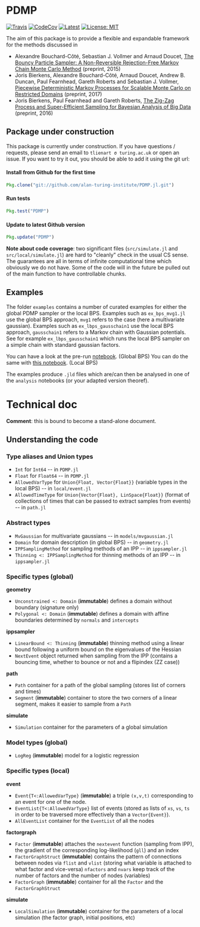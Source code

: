# PDMP

[![Travis](https://travis-ci.org/alan-turing-institute/PDMP.jl.svg?branch=master)](https://travis-ci.org/alan-turing-institute/PDMP.jl)
[![CodeCov](http://codecov.io/github/alan-turing-institute/PDMP.jl/coverage.svg?branch=master)](http://codecov.io/github/alan-turing-institute/PDMP.jl?branch=master)
[![Latest](https://img.shields.io/badge/docs-latest-blue.svg)](https://alan-turing-institute.github.io/PDMP.jl/latest)
[![License: MIT](https://img.shields.io/badge/License-MIT-blue.svg)](https://opensource.org/licenses/MIT)

The aim of this package is to provide a flexible and expandable framework for the methods discussed in

* Alexandre Bouchard-Côté, Sebastian J. Vollmer and Arnaud Doucet, [The Bouncy Particle Sampler: A Non-Reversible Rejection-Free Markov Chain Monte Carlo Method](https://arxiv.org/abs/1510.02451) (preprint, 2015)
* Joris Bierkens, Alexandre Bouchard-Côté, Arnaud Doucet, Andrew B. Duncan, Paul Fearnhead, Gareth Roberts and Sebastian J. Vollmer, [Piecewise Deterministic Markov Processes for Scalable Monte Carlo on Restricted Domains](https://arxiv.org/pdf/1701.04244.pdf) (preprint, 2017)
* Joris Bierkens, Paul Fearnhead and Gareth Roberts, [The Zig-Zag Process and Super-Efficient Sampling for Bayesian Analysis of Big Data](https://arxiv.org/pdf/1607.03188.pdf) (preprint, 2016)

## Package under construction

This package is currently under construction.
If you have questions / requests, please send an email to `tlienart σ turing.ac.uk` or open an issue.
If you want to try it out, you should be able to add it using the git url:

#### Install from Github for the first time
```julia
Pkg.clone("git://github.com/alan-turing-institute/PDMP.jl.git")
```
#### Run tests
```julia
Pkg.test("PDMP")
```
#### Update to latest Github version
```julia
Pkg.update("PDMP")
```

**Note about code coverage**: two significant files (`src/simulate.jl` and `src/local/simulate.jl`) are hard to "cleanly" check in the usual CS sense. The guarantees are all in terms of infinite computational time which obviously we do not have.
Some of the code will in the future be pulled out of the main function to have controllable chunks.

## Examples

The folder `examples` contains a number of curated examples for either the global PDMP sampler or the local BPS.
Examples such as `ex_bps_mvg1.jl` use the global BPS approach, `mvg1` refers to the case (here a multivariate gaussian).
Examples such as `ex_lbps_gausschain1` use the local BPS approach, `gausschain1` refers to a Markov chain with Gaussian potentials.
See for example `ex_lbps_gausschain1` which runs the local BPS sampler on a simple chain with standard gaussian factors.

You can have a look at the pre-run [notebook](https://github.com/alan-turing-institute/PDMP/blob/master/examples/analysis_global.ipynb). (Global BPS)
You can do the same with [this notebook](https://github.com/alan-turing-institute/PDMP/blob/master/examples/analysis_local.ipynb). (Local BPS)

The examples produce `.jld` files which are/can then be analysed in one of the `analysis` notebooks (or your adapted version theoref).

# Technical doc

**Comment**: this is bound to become a stand-alone document.

## Understanding the code

### Type aliases and Union types

* `Int` for `Int64` -- in `PDMP.jl`
* `Float` for `Float64` -- in `PDMP.jl`
* `AllowedVarType` for `Union{Float, Vector{Float}}` (variable types in the local BPS) -- in `local/event.jl`
* `AllowedTimeType` for `Union{Vector{Float}, LinSpace{Float}}` (format of collections of times that can be passed to extract samples from events) -- in `path.jl`

### Abstract types

* `MvGaussian` for multivariate gaussians -- in `models/mvgaussian.jl`
* `Domain` for domain description (in global BPS) -- in `geometry.jl`
* `IPPSamplingMethod` for sampling methods of an IPP -- in `ippsampler.jl`
* `Thinning <: IPPSamplingMethod` for thinning methods of an IPP -- in `ippsampler.jl`

### Specific types (global)
**geometry**
* `Unconstrained <: Domain` (**immutable**) defines a domain without boundary (signature only)
* `Polygonal <: Domain` (**immutable**) defines a domain with affine boundaries determined by `normals` and `intercepts`

**ippsampler**
* `LinearBound <: Thinning` (**immutable**) thinning method using a linear bound following a uniform bound on the eigenvalues of the Hessian
* `NextEvent` object returned when sampling from the IPP (contains a bouncing time, whether to bounce or not and a flipindex (ZZ case))

**path**
* `Path` container for a path of the global sampling (stores list of corners and times)
* `Segment` (**immutable**) container to store the two corners of a linear segment, makes it easier to sample from a `Path`

**simulate**
* `Simulation` container for the parameters of a global simulation

### Model types (global)

* `LogReg` (**immutable**) model for a logistic regression

### Specific types (local)

**event**
* `Event{T<:AllowedVarType}` (**immutable**) a triple `(x,v,t)` corresponding to an event for one of the node.
* `EventList{T<:AllowedVarType}` list of events (stored as lists of `xs`, `vs`, `ts` in order to be traversed more effectively than a `Vector{Event}`).
* `AllEventList` container for the `EventList` of all the nodes

**factorgraph**
* `Factor` (**immutable**) attaches the `nextevent` function (sampling from IPP), the gradient of the corresponding log-likelihood (`gll`) and an index
* `FactorGraphStruct` (**immutable**) contains the pattern of connections between nodes via `flist` and `vlist` (storing what variable is attached to what factor and vice-versa) `nfactors` and `nvars` keep track of the number of factors and the number of nodes (variables)
* `FactorGraph` (**immutable**) container for all the `Factor` and the `FactorGraphStruct`

**simulate**
* `LocalSimulation` (**immutable**) container for the parameters of a local simulation (the factor graph, initial positions, etc)
